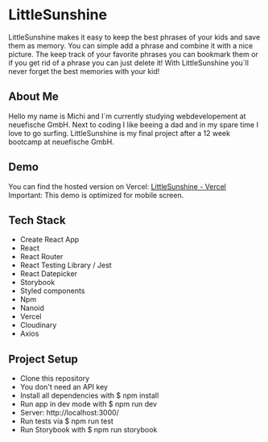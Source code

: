 # LittleSunshine

LittleSunshine makes it easy to keep the best phrases of your kids and save them as memory. You can simple add a phrase and combine it with a nice picture. The keep track of your favorite phrases you can bookmark them or if you get rid of a phrase you can just delete it! With LittleSunshine you´ll never forget the best memories with your kid!

## About Me

Hello my name is Michi and I´m currently studying webdevelopement at neuefische GmbH.
Next to coding I like beeing a dad and in my spare time I love to go surfing.
LittleSunshine is my final project after a 12 week bootcamp at neuefische GmbH.

## Demo

You can find the hosted version on Vercel: [LittleSunshine - Vercel](https://capstone-project-ptsp735eh-michiberger.vercel.app/)
Important: This demo is optimized for mobile screen.

## Tech Stack

- Create React App
- React
- React Router
- React Testing Library / Jest
- React Datepicker
- Storybook
- Styled components
- Npm
- Nanoid
- Vercel
- Cloudinary
- Axios

## Project Setup

- Clone this repository
- You don't need an API key
- Install all dependencies with $ npm install
- Run app in dev mode with $ npm run dev
- Server: http://localhost:3000/
- Run tests via $ npm run test
- Run Storybook with $ npm run storybook

